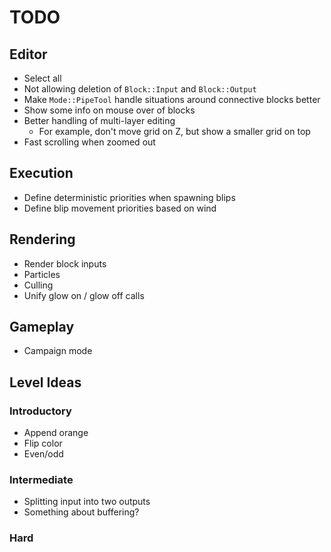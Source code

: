 # TODO
## Editor
- Select all
- Not allowing deletion of `Block::Input` and `Block::Output`
- Make `Mode::PipeTool` handle situations around connective blocks better
- Show some info on mouse over of blocks
- Better handling of multi-layer editing
    - For example, don't move grid on Z, but show a smaller grid on top
- Fast scrolling when zoomed out

## Execution
- Define deterministic priorities when spawning blips
- Define blip movement priorities based on wind

## Rendering
- Render block inputs
- Particles
- Culling
- Unify glow on / glow off calls

## Gameplay
- Campaign mode

## Level Ideas
### Introductory
- Append orange
- Flip color
- Even/odd

### Intermediate
- Splitting input into two outputs
- Something about buffering?

### Hard
